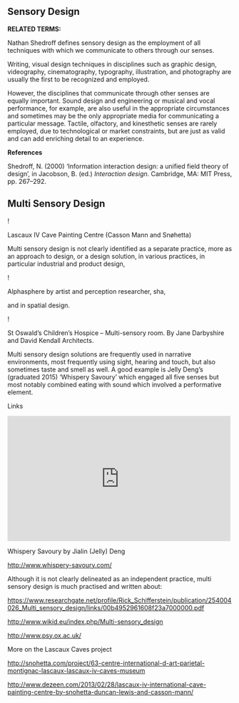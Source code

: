 ## Sensory Design

**RELATED TERMS:**

Nathan Shedroff defines sensory design as the employment of all techniques with which we communicate to others through our senses. 

Writing, visual design techniques in disciplines such as graphic design, videography, cinematography, typography, illustration, and photography are usually the first to be recognized and employed. 

However, the disciplines that communicate through other senses are equally important. Sound design and engineering or musical and vocal performance, for example, are also useful in the appropriate circumstances and sometimes may be the only appropriate media for communicating a particular message. Tactile, olfactory, and kinesthetic senses are rarely employed, due to technological or market constraints, but are just as valid and can add enriching detail to an experience.

**References**

Shedroff, N. (2000) ‘Information interaction design: a unified field theory of design’, in Jacobson, B. (ed.) _Interaction design_. Cambridge, MA: MIT Press, pp. 267–292.

## Multi Sensory Design

!

Lascaux IV Cave Painting Centre (Casson Mann and Snøhetta)

</div>

Multi sensory design is not clearly identified as a separate practice, more as an approach to design, or a design solution, in various practices, in particular industrial and product design,

!

Alphasphere by artist and perception researcher, sha,



and in spatial design.

!

St Oswald’s Children’s Hospice – Multi-sensory room. By Jane Darbyshire and David Kendall Architects.



Multi sensory design solutions are frequently used in narrative environments, most frequently using sight, hearing and touch, but also sometimes taste and smell as well. A good example is Jelly Deng’s (graduated 2015) ‘Whispery Savoury’ which engaged all five senses but most notably combined eating with sound which involved a performative element.

Links

<div class="video"><iframe src="https://player.vimeo.com/video/131707411" width="500" height="281" frameborder="0" webkitallowfullscreen="" mozallowfullscreen="" allowfullscreen=""></iframe>

Whispery Savoury by Jialin (Jelly) Deng

</div>

<http://www.whispery-savoury.com/>

Although it is not clearly delineated as an independent practice, multi sensory design is much practised and written about:

<https://www.researchgate.net/profile/Rick_Schifferstein/publication/254004026_Multi_sensory_design/links/00b4952961608f23a7000000.pdf>

<http://www.wikid.eu/index.php/Multi-sensory_design>

<http://www.psy.ox.ac.uk/>

More on the Lascaux Caves project

<http://snohetta.com/project/63-centre-international-d-art-parietal-montignac-lascaux-lascaux-iv-caves-museum>

<http://www.dezeen.com/2013/02/28/lascaux-iv-international-cave-painting-centre-by-snohetta-duncan-lewis-and-casson-mann/>




